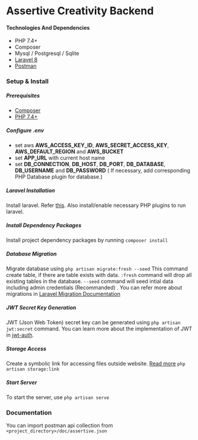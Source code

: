 # Assertive Creativity Backend

#### Technologies And Dependencies
- PHP 7.4+
- Composer
- Mysql / Postgresql / Sqlite
- [Laravel 8](https://laravel.com/docs/8.x)
- [Postman](https://www.postman.com/)

### Setup & Install

##### Prerequisites
- [Composer](https://getcomposer.org/)
- [PHP 7.4+](https://www.php.net/)

##### Configure .env
- set aws **AWS_ACCESS_KEY_ID**, **AWS_SECRET_ACCESS_KEY**, **AWS_DEFAULT_REGION** and **AWS_BUCKET**
- set **APP_URL** with current host name
- set **DB_CONNECTION**, **DB_HOST**, **DB_PORT**, **DB_DATABASE**, **DB_USERNAME** and **DB_PASSWORD** ( If necessary, add corresponding PHP Database plugin for database.)

##### Laravel Installation
Install laravel. Refer [this](https://laravel.com/docs/8.x/installation). Also install/enable necessary PHP plugins to run laravel.

##### Install Dependency Packages
Install project dependency packages by running `composer install`

##### Database Migration
Migrate database using 
`php artisan migrate:fresh --seed`
This command create table, if there are table exists with data. `:fresh` command will drop all existing tables in the database. `--seed` command will seed intial data including admin credentials (Recommanded) .
You can refer more about migrations in [Laravel Migration Documentation](https://laravel.com/docs/8.x/migrations)

##### JWT Secret Key Generation
JWT (Json Web Token) secret key can be generated using `php artisan jwt:secret` command. You can learn more about the implementation of JWT in [jwt-auth](https://jwt-auth.readthedocs.io/en/develop/laravel-installation/).

##### Storage Access
Create a symbolic link for accessing files outside website. [Read more](https://laravel.com/docs/8.x/filesystem#the-public-disk)
`php artisan storage:link`

##### Start Server
To start the server, use `php artisan serve`

### Documentation
You can import postman api collection from `<project_directory>/doc/assertive.json`

